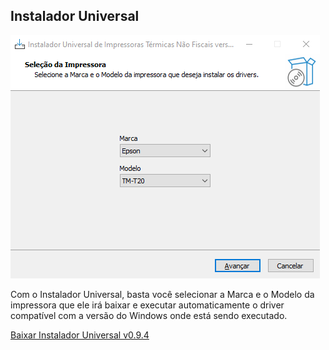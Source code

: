 ## Instalador Universal
![](img/Screenshot_1.png)

Com o Instalador Universal, basta você selecionar a Marca e o Modelo da impressora que ele irá baixar e executar automaticamente o driver compatível com a versão do Windows onde está sendo executado.

[Baixar Instalador Universal v0.9.4](https://raw.githubusercontent.com/Delutto/instalador_universal/main/Output/Instalador_Universal_0.9.4.exe)

